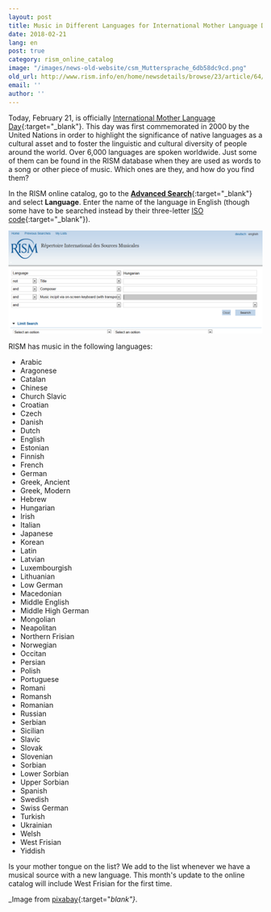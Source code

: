 ```yaml
---
layout: post
title: Music in Different Languages for International Mother Language Day
date: 2018-02-21
lang: en
post: true
category: rism_online_catalog
image: "/images/news-old-website/csm_Muttersprache_6db58dc9cd.png"
old_url: http://www.rism.info/en/home/newsdetails/browse/23/article/64/music-in-different-languages-for-international-mother-language-day.html
email: ''
author: ''
---
```


Today, February 21, is officially [International Mother Language Day](http://www.unesco.org/new/en/international-mother-language-day/){:target="_blank"}. This day was first commemorated in 2000 by the United Nations in order to highlight the significance of native languages as a cultural asset and to foster the linguistic and cultural diversity of people around the world. Over 6,000 languages are spoken worldwide. Just some of them can be found in the RISM database when they are used as words to a song or other piece of music. Which ones are they, and how do you find them?

In the RISM online catalog, go to the [**Advanced Search**](https://opac.rism.info/metaopac/start.do?View=rism&SearchType=2&Language=en){:target="_blank"} and select **Language**. Enter the name of the language in English (though some have to be searched instead by their three-letter [ISO code](https://www.loc.gov/standards/iso639-2/php/code_list.php){:target="_blank"}).

![Mozart title page](/resources-old-website/news/Muttersprache_OPAC.png)


RISM has music in the following languages:

* Arabic
* Aragonese 
* Catalan
* Chinese
* Church Slavic
* Croatian 
* Czech
* Danish
* Dutch
* English
* Estonian
* Finnish
* French
* German
* Greek, Ancient
* Greek, Modern
* Hebrew
* Hungarian
* Irish
* Italian
* Japanese
* Korean
* Latin
* Latvian
* Luxembourgish 
* Lithuanian
* Low German 
* Macedonian
* Middle English
* Middle High German
* Mongolian
* Neapolitan 
* Northern Frisian 
* Norwegian
* Occitan 
* Persian
* Polish
* Portuguese
* Romani
* Romansh 
* Romanian
* Russian
* Serbian
* Sicilian 
* Slavic
* Slovak
* Slovenian
* Sorbian
* Lower Sorbian 
* Upper Sorbian 
* Spanish
* Swedish
* Swiss German 
* Turkish
* Ukrainian
* Welsh
* West Frisian 
* Yiddish

Is your mother tongue on the list? We add to the list whenever we have a musical source with a new language. This month's update to the online catalog will include West Frisian for the first time.

_Image from [pixabay](https://pixabay.com/de/vectors/mehrsprachige-sprachen-sprechen-456774/){:target="_blank"}_.
